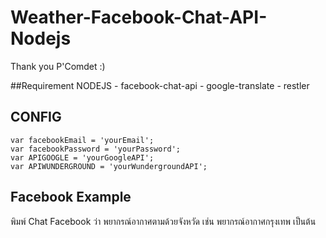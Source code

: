 # Weather-Facebook-Chat-API-Nodejs
Thank you P'Comdet :)

##Requirement NODEJS
		- facebook-chat-api
		- google-translate
		- restler


## CONFIG
	var facebookEmail = 'yourEmail';
	var facebookPassword = 'yourPassword';
	var APIGOOGLE = 'yourGoogleAPI';
	var APIWUNDERGROUND = 'yourWundergroundAPI';
## Facebook Example
พิมพ์ Chat Facebook ว่า พยากรณ์อากาศตามด้วยจังหวัด เช่น พยากรณ์อากาศกรุงเทพ เป็นต้น
